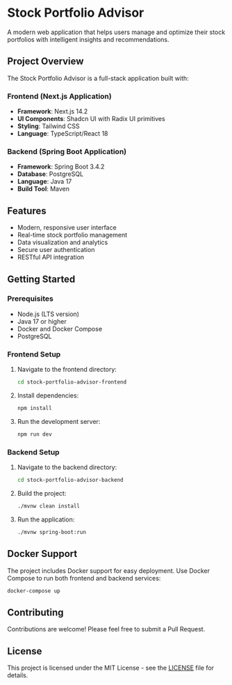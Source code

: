 # Stock Portfolio Advisor

A modern web application that helps users manage and optimize their stock portfolios with intelligent insights and recommendations.

## Project Overview

The Stock Portfolio Advisor is a full-stack application built with:

### Frontend (Next.js Application)
- **Framework**: Next.js 14.2
- **UI Components**: Shadcn UI with Radix UI primitives
- **Styling**: Tailwind CSS
- **Language**: TypeScript/React 18

### Backend (Spring Boot Application)
- **Framework**: Spring Boot 3.4.2
- **Database**: PostgreSQL
- **Language**: Java 17
- **Build Tool**: Maven

## Features

- Modern, responsive user interface
- Real-time stock portfolio management
- Data visualization and analytics
- Secure user authentication
- RESTful API integration

## Getting Started

### Prerequisites

- Node.js (LTS version)
- Java 17 or higher
- Docker and Docker Compose
- PostgreSQL

### Frontend Setup

1. Navigate to the frontend directory:
   ```bash
   cd stock-portfolio-advisor-frontend
   ```

2. Install dependencies:
   ```bash
   npm install
   ```

3. Run the development server:
   ```bash
   npm run dev
   ```

### Backend Setup

1. Navigate to the backend directory:
   ```bash
   cd stock-portfolio-advisor-backend
   ```

2. Build the project:
   ```bash
   ./mvnw clean install
   ```

3. Run the application:
   ```bash
   ./mvnw spring-boot:run
   ```

## Docker Support

The project includes Docker support for easy deployment. Use Docker Compose to run both frontend and backend services:

```bash
docker-compose up
```

## Contributing

Contributions are welcome! Please feel free to submit a Pull Request.

## License

This project is licensed under the MIT License - see the [LICENSE](LICENSE) file for details.